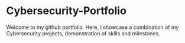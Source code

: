 # Cybersecurity-Portfolio
Welcome to my github portfolio. Here, I showcase a combination of my Cybersecurity projects, demonstration of skills and milestones.
